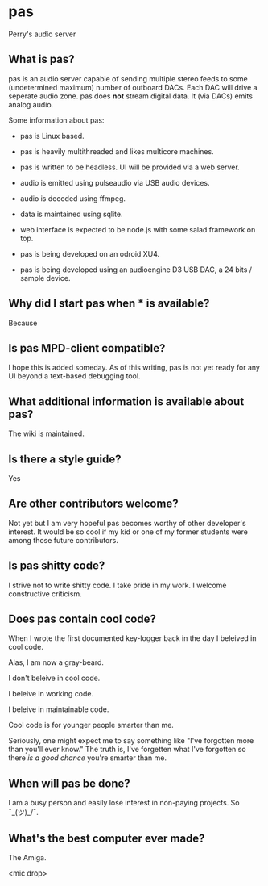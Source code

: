 # pas
Perry's audio server

## What is pas?

pas is an audio server capable of sending multiple stereo feeds to some (undetermined maximum) number of outboard DACs. Each DAC will drive a seperate audio zone. pas does **not** stream digital data. It (via DACs) emits analog audio.

Some information about pas:
- pas is Linux based.
- pas is heavily multithreaded and likes multicore machines.
- pas is written to be headless. UI will be provided via a web server.
- audio is emitted using pulseaudio via USB audio devices.
- audio is decoded using ffmpeg.
- data is maintained using sqlite.
- web interface is expected to be node.js with some salad framework on top.

- pas is being developed on an odroid XU4.
- pas is being developed using an audioengine D3 USB DAC, a 24 bits / sample device.

## Why did I start pas when * is available?

Because

## Is pas MPD-client compatible?

I hope this is added someday. As of this writing, pas is not yet ready for any UI beyond a text-based debugging tool.

## What additional information is available about pas?

The wiki is maintained.

## Is there a style guide?

Yes

## Are other contributors welcome?

Not yet but I am very hopeful pas becomes worthy of other developer's interest. It would be so cool if my kid or one of my former students were among those future contributors.

## Is pas shitty code?

I strive not to write shitty code. I take pride in my work. I welcome constructive criticism.

## Does pas contain cool code?

When I wrote the first documented key-logger back in the day I beleived in cool code.

Alas, I am now a gray-beard. 

I don't beleive in cool code. 

I beleive in working code.

I beleive in maintainable code. 

Cool code is for younger people smarter than me.

Seriously, one might expect me to say something like "I've forgotten more than you'll ever know." The truth is, I've forgetten what I've forgotten so there *is a good chance* you're smarter than me.

## When will pas be done?

I am a busy person and easily lose interest in non-paying projects. So ¯\_(ツ)_/¯.

## What's the best computer ever made?

The Amiga.

\<mic drop>
